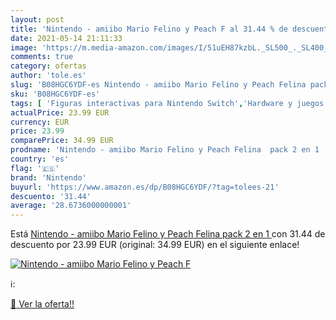 ```yaml
---
layout: post
title: 'Nintendo - amiibo Mario Felino y Peach F al 31.44 % de descuento'
date: 2021-05-14 21:11:33
image: 'https://m.media-amazon.com/images/I/51uEH87kzbL._SL500_._SL400_.jpg'
comments: true
category: ofertas
author: 'tole.es'
slug: 'B08HGC6YDF-es Nintendo - amiibo Mario Felino y Peach Felina pack 2 en 1'
sku: 'B08HGC6YDF-es'
tags: [ 'Figuras interactivas para Nintendo Switch','Hardware y juegos para Nintendo Switch','Sistemas precursores y micro consolas','Videojuegos','nintendo', ]
actualPrice: 23.99 EUR
currency: EUR
price: 23.99
comparePrice: 34.99 EUR
prodname: 'Nintendo - amiibo Mario Felino y Peach Felina  pack 2 en 1 '
country: 'es'
flag: '🇪🇸'
brand: 'Nintendo'
buyurl: 'https://www.amazon.es/dp/B08HGC6YDF/?tag=tolees-21'
descuento: '31.44'
average: '28.6736000000001'
---
```


Está [Nintendo - amiibo Mario Felino y Peach Felina  pack 2 en 1 ](https://www.amazon.es/dp/B08HGC6YDF/?tag=tolees-21) con 31.44 de descuento por 23.99 EUR (original: 34.99 EUR) en el siguiente enlace!

[![Nintendo - amiibo Mario Felino y Peach F](https://m.media-amazon.com/images/I/51uEH87kzbL._SL500_._SL400_.jpg)](https://www.amazon.es/dp/B08HGC6YDF/?tag=tolees-21)

ℹ️:


[🛒 Ver la oferta!!](https://www.amazon.es/dp/B08HGC6YDF/?tag=tolees-21)
